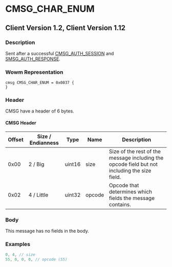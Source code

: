 # CMSG_CHAR_ENUM

## Client Version 1.2, Client Version 1.12

### Description

Sent after a successful [CMSG_AUTH_SESSION](./cmsg_auth_session.md) and [SMSG_AUTH_RESPONSE](./smsg_auth_response.md).

### Wowm Representation
```rust,ignore
cmsg CMSG_CHAR_ENUM = 0x0037 {
}
```
### Header

CMSG have a header of 6 bytes.

#### CMSG Header

| Offset | Size / Endianness | Type   | Name   | Description |
| ------ | ----------------- | ------ | ------ | ----------- |
| 0x00   | 2 / Big           | uint16 | size   | Size of the rest of the message including the opcode field but not including the size field.|
| 0x02   | 4 / Little        | uint32 | opcode | Opcode that determines which fields the message contains.|

### Body

This message has no fields in the body.

### Examples
```c
0, 4, // size
55, 0, 0, 0, // opcode (55)
```

